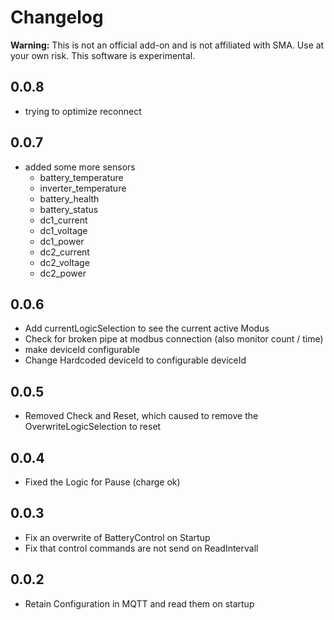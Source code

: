 # Changelog
**Warning:** This is not an official add-on and is not affiliated with SMA. Use at your own risk. This software is experimental.

## 0.0.8
- trying to optimize reconnect

## 0.0.7
- added some more sensors
  - battery_temperature
  - inverter_temperature
  - battery_health
  - battery_status
  - dc1_current
  - dc1_voltage
  - dc1_power
  - dc2_current
  - dc2_voltage
  - dc2_power

## 0.0.6
- Add currentLogicSelection to see the current active Modus
- Check for broken pipe at modbus connection (also monitor count / time)
- make deviceId configurable
- Change Hardcoded deviceId to configurable deviceId

## 0.0.5
- Removed Check and Reset, which caused to remove the OverwriteLogicSelection to reset

## 0.0.4
- Fixed the Logic for Pause (charge ok)

## 0.0.3
- Fix an overwrite of BatteryControl on Startup
- Fix that control commands are not send on ReadIntervall

## 0.0.2
- Retain Configuration in MQTT and read them on startup

